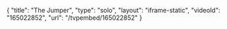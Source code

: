 {
    "title": "The Jumper",
    "type": "solo",
    "layout": "iframe-static",
    "videoId": "165022852",
    "url": "\/tvpembed\/165022852"
}